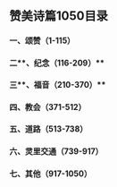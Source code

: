 ## 赞美诗篇1050**目录**

#### **一、颂赞（1-115）**

#### 二**、纪念（116-209）**

#### 三**、福音（210-370）**

#### **四、教会（371-512）**

#### **五、道路（513-738）**

#### **六、灵里交通（739-917）**

#### **七、其他（917-1050）**

#### 

##### 



